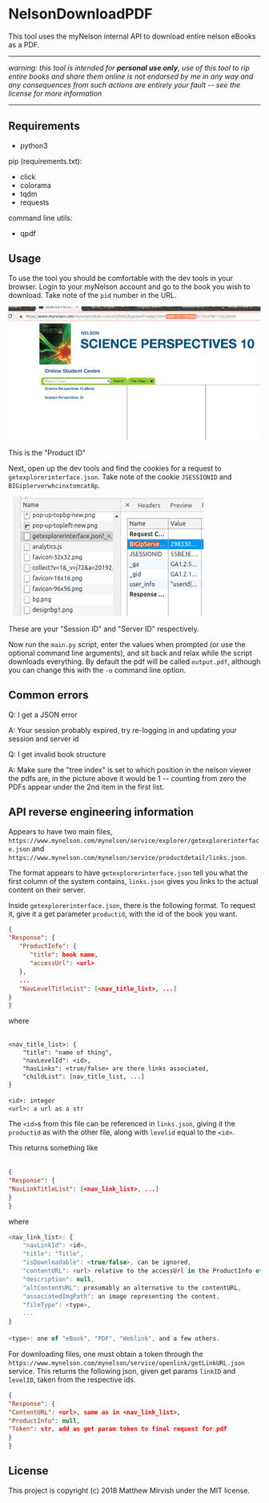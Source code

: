 # NelsonDownloadPDF

This tool uses the myNelson internal API to download entire nelson eBooks as a PDF.

---
_warning: this tool is intended for **personal use only**, use of this tool to rip entire books and share them online is not endorsed by me in any way and any consequences from such actions are entirely your fault -- see the license for more information_

---

## Requirements

- python3

pip (requirements.txt):
- click
- colorama
- tqdm
- requests

command line utils:
- qpdf

## Usage

To use the tool you should be comfortable with the dev tools in your browser.
Login to your myNelson account and go to the book you wish to download. Take note of the `pid` number in the URL.

![screenshot of pid parameter](/img/pid.png?raw=true)

This is the "Product ID"

Next, open up the dev tools and find the cookies for a request to `getexplorerinterface.json`.
Take note of the cookie `JSESSIONID` and `BIGipServerwhcinxtomcat8p`.

![chrome cookies panel](/img/cookie.png?raw=true)

These are your "Session ID" and "Server ID" respectively.

Now run the `main.py` script, enter the values when prompted (or use the optional command line arguments), and sit back and relax while the script downloads everything.
By default the pdf will be called `output.pdf`, although you can change this with the `-o` command line option.

## Common errors
Q: I get a JSON error

A: Your session probably expired, try re-logging in and updating your session and server id

Q: I get invalid book structure 

A: Make sure the "tree index" is set to which position in the nelson viewer the pdfs are, in the picture above it would be 1 -- counting from zero the PDFs appear under the 2nd item in the first list.

## API reverse engineering information

Appears to have two main files, `https://www.mynelson.com/mynelson/service/explorer/getexplorerinterface.json` and `https://www.mynelson.com/mynelson/service/productdetail/links.json`.

The format appears to have `getexplorerinterface.json` tell you what the first column of the system contains, `links.json` gives you links to the actual content on their server.

Inside `getexplorerinterface.json`, there is the following format. To request it, give it a get parameter `productid`, with the id of the book you want.

```json
{
"Response": {
   "ProductInfo": {
      "title": book name,
      "accessUrl": <url>
   },
   ...
   "NavLevelTitleList": [<nav_title_list>, ...]
}
}
```

where

```javscript

<nav_title_list>: {
	"title": "name of thing",
	"navLevelId": <id>,
	"hasLinks": <true/false> are there links associated,
	"childList": [nav_title_list, ...]
}

<id>: integer
<url>: a url as a str

```

The `<id>`s from this file can be referenced in `links.json`, giving it the `productid` as with the other file, along with `levelid` equal to the `<id>`.

This returns something like

```json

{
"Response": {
"NavLinkTitleList": [<nav_link_list>, ...]
}
}
```

where

```javascript
<nav_link_list>: {
	"navLinkId": <id>,
	"title": "Title",
	"isDownloadable": <true/false>, can be ignored,
	"contentURL": <url> relative to the accessUrl in the ProductInfo of the other file,
	"description": null,
	"altContentURL": presumably an alternative to the contentURL,
	"associatedImgPath": an image representing the content,
	"fileType": <type>,
	...
}

<type>: one of "eBook", "PDF", "Weblink", and a few others.
```

For downloading files, one must obtain a token through the `https://www.mynelson.com/mynelson/service/openlink/getLinkURL.json` service.
This returns the following json, given get params `linkID` and `levelID`, taken from the respective ids.

```json
{
"Response": {
"ContentURL": <url>, same as in <nav_link_list>,
"ProductInfo": null,
"Token": str, add as get param token to final request for pdf
}
}
```

## License

This project is copyright (c) 2018 Matthew Mirvish under the MIT license.

